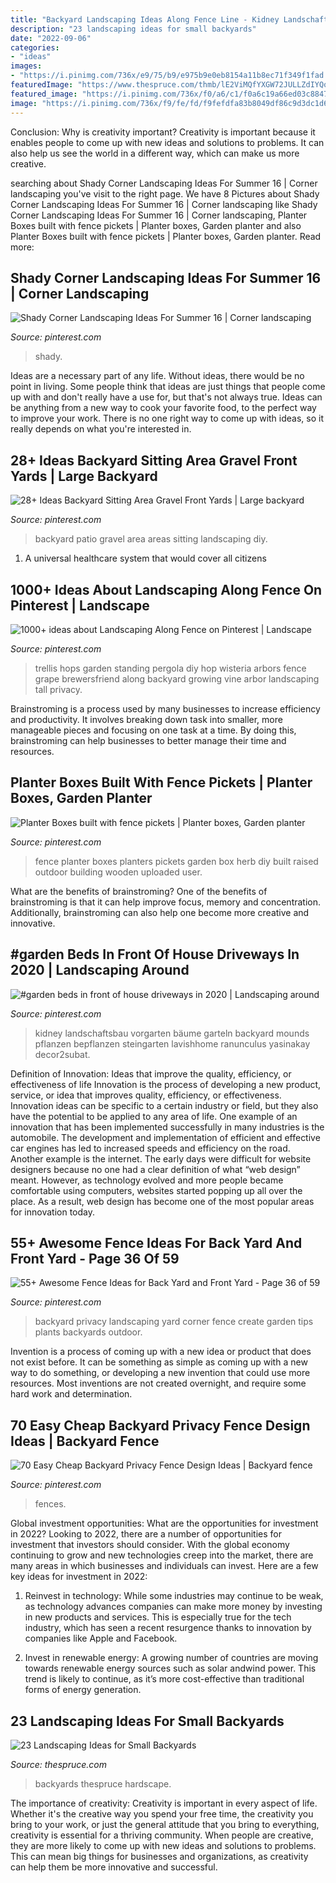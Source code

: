 ```yaml
---
title: "Backyard Landscaping Ideas Along Fence Line - Kidney Landschaftsbau Vorgarten Bäume Garteln Backyard Mounds Pflanzen Bepflanzen Steingarten Lavishhome Ranunculus Yasinakay Decor2subat"
description: "23 landscaping ideas for small backyards"
date: "2022-09-06"
categories:
- "ideas"
images:
- "https://i.pinimg.com/736x/e9/75/b9/e975b9e0eb8154a11b8ec71f349f1fad.jpg"
featuredImage: "https://www.thespruce.com/thmb/lE2ViMQfYXGW72JULLZdIYQoPHU=/960x0/filters:no_upscale():max_bytes(150000):strip_icc()/BeyondLandscaping-43e6ea72b7dc41459000cd6ada8a8b91.jpg"
featured_image: "https://i.pinimg.com/736x/f0/a6/c1/f0a6c19a66ed03c88470f660aa75927a.jpg"
image: "https://i.pinimg.com/736x/f9/fe/fd/f9fefdfa83b8049df86c9d3dc1d611c8.jpg"
---
```



Conclusion: Why is creativity important?
Creativity is important because it enables people to come up with new ideas and solutions to problems. It can also help us see the world in a different way, which can make us more creative.

	

		
searching about Shady Corner Landscaping Ideas For Summer 16 | Corner landscaping you've visit to the right page. We have 8 Pictures about Shady Corner Landscaping Ideas For Summer 16 | Corner landscaping like Shady Corner Landscaping Ideas For Summer 16 | Corner landscaping, Planter Boxes built with fence pickets | Planter boxes, Garden planter and also Planter Boxes built with fence pickets | Planter boxes, Garden planter. Read more:
		
    
## Shady Corner Landscaping Ideas For Summer 16 | Corner Landscaping

<img loading=lazy src="https://i.pinimg.com/736x/a3/4f/50/a34f5001a2ce8d374a2b3d4714550d0c.jpg" onerror="this.onerror=null;this.src='https://tse2.mm.bing.net/th?id=OIP.WSfhG2y4IQENgdt5XEB8lQHaFi&amp;pid=15.1';" alt="Shady Corner Landscaping Ideas For Summer 16 | Corner landscaping">

_Source: pinterest.com_

>shady. 

	

Ideas are a necessary part of any life. Without ideas, there would be no point in living. Some people think that ideas are just things that people come up with and don't really have a use for, but that's not always true. Ideas can be anything from a new way to cook your favorite food, to the perfect way to improve your work. There is no one right way to come up with ideas, so it really depends on what you're interested in.

    
## 28+ Ideas Backyard Sitting Area Gravel Front Yards | Large Backyard

<img loading=lazy src="https://i.pinimg.com/736x/f0/a6/c1/f0a6c19a66ed03c88470f660aa75927a.jpg" onerror="this.onerror=null;this.src='https://tse1.mm.bing.net/th?id=OIP.7VkjQdtwTeF1v2Q7WArI8wAAAA&amp;pid=15.1';" alt="28+ Ideas Backyard Sitting Area Gravel Front Yards | Large backyard">

_Source: pinterest.com_

>backyard patio gravel area areas sitting landscaping diy. 

	

1. A universal healthcare system that would cover all citizens

    
## 1000+ Ideas About Landscaping Along Fence On Pinterest | Landscape

<img loading=lazy src="https://i.pinimg.com/736x/2d/d6/6c/2dd66cca51b0259acd80798daa6bb7c7--arbors-trellis-trellis-ideas.jpg" onerror="this.onerror=null;this.src='https://tse2.mm.bing.net/th?id=OIP._K536Y2MYR_dwIrdW6DpVAHaKL&amp;pid=15.1';" alt="1000+ ideas about Landscaping Along Fence on Pinterest | Landscape">

_Source: pinterest.com_

>trellis hops garden standing pergola diy hop wisteria arbors fence grape brewersfriend along backyard growing vine arbor landscaping tall privacy. 

	

Brainstroming is a process used by many businesses to increase efficiency and productivity. It involves breaking down task into smaller, more manageable pieces and focusing on one task at a time. By doing this, brainstroming can help businesses to better manage their time and resources.

    
## Planter Boxes Built With Fence Pickets | Planter Boxes, Garden Planter

<img loading=lazy src="https://i.pinimg.com/736x/e9/75/b9/e975b9e0eb8154a11b8ec71f349f1fad.jpg" onerror="this.onerror=null;this.src='https://tse4.mm.bing.net/th?id=OIP.zlLHqz3W889LSIX2Am_qDwHaIK&amp;pid=15.1';" alt="Planter Boxes built with fence pickets | Planter boxes, Garden planter">

_Source: pinterest.com_

>fence planter boxes planters pickets garden box herb diy built raised outdoor building wooden uploaded user. 

	

What are the benefits of brainstroming?
One of the benefits of brainstroming is that it can help improve focus, memory and concentration. Additionally, brainstroming can also help one become more creative and innovative.

    
## #garden Beds In Front Of House Driveways In 2020 | Landscaping Around

<img loading=lazy src="https://i.pinimg.com/736x/49/79/74/497974c340c1a67c40ee4e909c226a58.jpg" onerror="this.onerror=null;this.src='https://tse2.mm.bing.net/th?id=OIP.gZCWSiird6g8XEqLn02JQwHaFj&amp;pid=15.1';" alt="#garden beds in front of house driveways in 2020 | Landscaping around">

_Source: pinterest.com_

>kidney landschaftsbau vorgarten bäume garteln backyard mounds pflanzen bepflanzen steingarten lavishhome ranunculus yasinakay decor2subat. 

	

Definition of Innovation: Ideas that improve the quality, efficiency, or effectiveness of life
Innovation is the process of developing a new product, service, or idea that improves quality, efficiency, or effectiveness. Innovation ideas can be specific to a certain industry or field, but they also have the potential to be applied to any area of life. 
One example of an innovation that has been implemented successfully in many industries is the automobile. The development and implementation of efficient and effective car engines has led to increased speeds and efficiency on the road. Another example is the internet. The early days were difficult for website designers because no one had a clear definition of what “web design” meant. However, as technology evolved and more people became comfortable using computers, websites started popping up all over the place. As a result, web design has become one of the most popular areas for innovation today.

    
## 55+ Awesome Fence Ideas For Back Yard And Front Yard - Page 36 Of 59

<img loading=lazy src="https://i.pinimg.com/736x/f9/fe/fd/f9fefdfa83b8049df86c9d3dc1d611c8.jpg" onerror="this.onerror=null;this.src='https://tse2.mm.bing.net/th?id=OIP.F9h_MClrp8SMuVSOmxMzLAHaLE&amp;pid=15.1';" alt="55+ Awesome Fence Ideas for Back Yard and Front Yard - Page 36 of 59">

_Source: pinterest.com_

>backyard privacy landscaping yard corner fence create garden tips plants backyards outdoor. 

	

Invention is a process of coming up with a new idea or product that does not exist before. It can be something as simple as coming up with a new way to do something, or developing a new invention that could use more resources. Most inventions are not created overnight, and require some hard work and determination.

    
## 70 Easy Cheap Backyard Privacy Fence Design Ideas | Backyard Fence

<img loading=lazy src="https://i.pinimg.com/736x/c0/55/12/c05512efd7eeab6e2a48a81fcad870cc.jpg" onerror="this.onerror=null;this.src='https://tse3.mm.bing.net/th?id=OIP.X2PMmK0J-hRMqjDD9lBq1gHaJ3&amp;pid=15.1';" alt="70 Easy Cheap Backyard Privacy Fence Design Ideas | Backyard fence">

_Source: pinterest.com_

>fences. 

	

Global investment opportunities: What are the opportunities for investment in 2022?
Looking to 2022, there are a number of opportunities for investment that investors should consider. With the global economy continuing to grow and new technologies creep into the market, there are many areas in which businesses and individuals can invest. Here are a few key ideas for investment in 2022: 
1. Reinvest in technology: While some industries may continue to be weak, as technology advances companies can make more money by investing in new products and services. This is especially true for the tech industry, which has seen a recent resurgence thanks to innovation by companies like Apple and Facebook. 

2. Invest in renewable energy: A growing number of countries are moving towards renewable energy sources such as solar andwind power. This trend is likely to continue, as it’s more cost-effective than traditional forms of energy generation. 


    
## 23 Landscaping Ideas For Small Backyards

<img loading=lazy src="https://www.thespruce.com/thmb/lE2ViMQfYXGW72JULLZdIYQoPHU=/960x0/filters:no_upscale():max_bytes(150000):strip_icc()/BeyondLandscaping-43e6ea72b7dc41459000cd6ada8a8b91.jpg" onerror="this.onerror=null;this.src='https://tse4.mm.bing.net/th?id=OIP.jSC9RcNSiyFacEixWz5xGQHaE5&amp;pid=15.1';" alt="23 Landscaping Ideas for Small Backyards">

_Source: thespruce.com_

>backyards thespruce hardscape. 

	

The importance of creativity:
Creativity is important in every aspect of life. Whether it's the creative way you spend your free time, the creativity you bring to your work, or just the general attitude that you bring to everything, creativity is essential for a thriving community. When people are creative, they are more likely to come up with new ideas and solutions to problems. This can mean big things for businesses and organizations, as creativity can help them be more innovative and successful.

